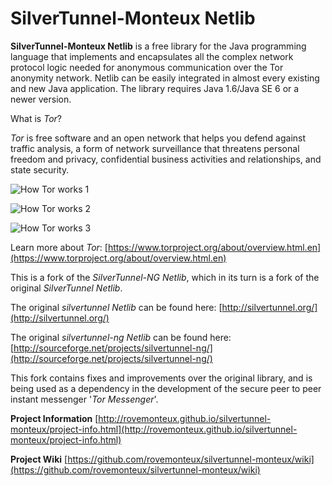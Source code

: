 **SilverTunnel-Monteux Netlib**
====================

**SilverTunnel-Monteux Netlib** is a free library for the Java programming language that implements and encapsulates all the complex network protocol logic needed for anonymous communication over the Tor anonymity network. Netlib can be easily integrated in almost every existing and new Java application. The library requires Java 1.6/Java SE 6 or a newer version.

What is _Tor_?

_Tor_ is free software and an open network that helps you defend against traffic analysis, a form of network surveillance that threatens personal freedom and privacy, confidential business activities and relationships, and state security.

![How Tor works 1](https://www.torproject.org/images/htw1.png)

![How Tor works 2](https://www.torproject.org/images/htw2.png)

![How Tor works 3](https://www.torproject.org/images/htw3.png)

Learn more about _Tor_: [https://www.torproject.org/about/overview.html.en](https://www.torproject.org/about/overview.html.en)

This is a fork of the _SilverTunnel-NG Netlib_, which in its turn is a fork of the original _SilverTunnel Netlib_.

The original _silvertunnel Netlib_ can be found here: [http://silvertunnel.org/](http://silvertunnel.org/)

The original _silvertunnel-ng Netlib_ can be found here: [http://sourceforge.net/projects/silvertunnel-ng/](http://sourceforge.net/projects/silvertunnel-ng/)

This fork contains fixes and improvements over the original library, and is being used as a dependency in the development of the secure peer to peer instant messenger '_Tor Messenger_'.

**Project Information**
[http://rovemonteux.github.io/silvertunnel-monteux/project-info.html](http://rovemonteux.github.io/silvertunnel-monteux/project-info.html)

**Project Wiki**
[https://github.com/rovemonteux/silvertunnel-monteux/wiki](https://github.com/rovemonteux/silvertunnel-monteux/wiki)
